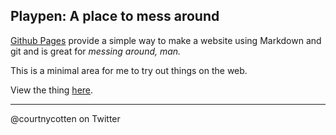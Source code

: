 ## Playpen: A place to mess around

[Github Pages](https://pages.github.com) provide a simple way to make a
website using Markdown and git and is great for _messing around, man._

This is a minimal area for me to try out things on the web.

View the thing [here](https://courtny.github.io/playpen/).

---

@courtnycotten on Twitter
